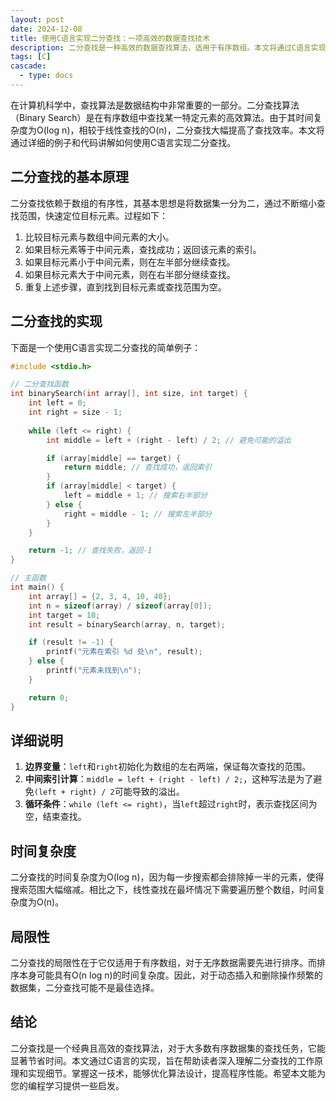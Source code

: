 ```yaml
---
layout: post
date: 2024-12-08
title: 使用C语言实现二分查找：一项高效的数据查找技术
description: 二分查找是一种高效的数据查找算法，适用于有序数组。本文将通过C语言实现二分查找的详细步骤和代码示例。
tags: [C]
cascade:
  - type: docs
---
```


在计算机科学中，查找算法是数据结构中非常重要的一部分。二分查找算法（Binary Search）是在有序数组中查找某一特定元素的高效算法。由于其时间复杂度为O(log n)，相较于线性查找的O(n)，二分查找大幅提高了查找效率。本文将通过详细的例子和代码讲解如何使用C语言实现二分查找。

## 二分查找的基本原理

二分查找依赖于数组的有序性，其基本思想是将数据集一分为二，通过不断缩小查找范围，快速定位目标元素。过程如下：

1. 比较目标元素与数组中间元素的大小。
2. 如果目标元素等于中间元素，查找成功；返回该元素的索引。
3. 如果目标元素小于中间元素，则在左半部分继续查找。
4. 如果目标元素大于中间元素，则在右半部分继续查找。
5. 重复上述步骤，直到找到目标元素或查找范围为空。

## 二分查找的实现

下面是一个使用C语言实现二分查找的简单例子：

```c
#include <stdio.h>

// 二分查找函数
int binarySearch(int array[], int size, int target) {
    int left = 0;
    int right = size - 1;
    
    while (left <= right) {
        int middle = left + (right - left) / 2; // 避免可能的溢出

        if (array[middle] == target) {
            return middle; // 查找成功，返回索引
        }
        if (array[middle] < target) {
            left = middle + 1; // 搜索右半部分
        } else {
            right = middle - 1; // 搜索左半部分
        }
    }

    return -1; // 查找失败，返回-1
}

// 主函数
int main() {
    int array[] = {2, 3, 4, 10, 40};
    int n = sizeof(array) / sizeof(array[0]);
    int target = 10;
    int result = binarySearch(array, n, target);

    if (result != -1) {
        printf("元素在索引 %d 处\n", result);
    } else {
        printf("元素未找到\n");
    }

    return 0;
}
```

## 详细说明

1. **边界变量**：`left`和`right`初始化为数组的左右两端，保证每次查找的范围。
2. **中间索引计算**：`middle = left + (right - left) / 2;`，这种写法是为了避免`(left + right) / 2`可能导致的溢出。
3. **循环条件**：`while (left <= right)`，当`left`超过`right`时，表示查找区间为空，结束查找。

## 时间复杂度

二分查找的时间复杂度为O(log n)，因为每一步搜索都会排除掉一半的元素，使得搜索范围大幅缩减。相比之下，线性查找在最坏情况下需要遍历整个数组，时间复杂度为O(n)。

## 局限性

二分查找的局限性在于它仅适用于有序数组，对于无序数据需要先进行排序。而排序本身可能具有O(n log n)的时间复杂度。因此，对于动态插入和删除操作频繁的数据集，二分查找可能不是最佳选择。

## 结论

二分查找是一个经典且高效的查找算法，对于大多数有序数据集的查找任务，它能显著节省时间。本文通过C语言的实现，旨在帮助读者深入理解二分查找的工作原理和实现细节。掌握这一技术，能够优化算法设计，提高程序性能。希望本文能为您的编程学习提供一些启发。